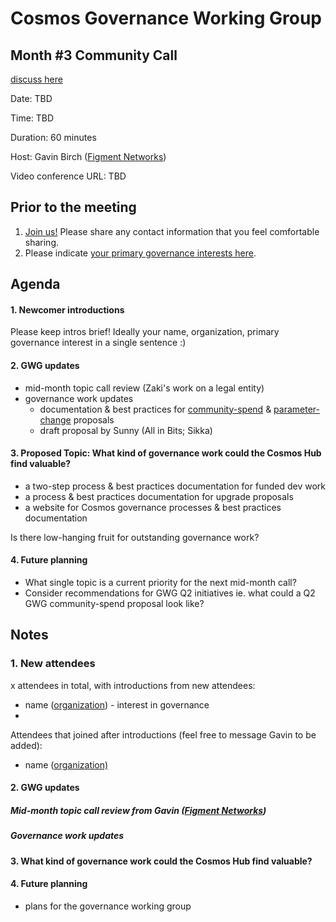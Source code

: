 # Cosmos Governance Working Group
## Month #3 Community Call
[discuss here](https://forum.cosmos.network/t/gwg-community-calls-updates/3238)

Date: TBD

Time: TBD

Duration: 60 minutes

Host: Gavin Birch ([Figment Networks](https://figment.network))

Video conference URL: TBD

## Prior to the meeting
1. [Join us!](http://bit.ly/2sukvxa) Please share any contact information that you feel comfortable sharing.
2. Please indicate [your primary governance interests here](https://docs.google.com/document/d/1jdSwln5L7KLvEkkM91GhlblniSynmAjMyAWSLONxTGQ/edit?usp=sharing).

## Agenda

#### 1. Newcomer introductions
Please keep intros brief! Ideally your name, organization, primary governance interest in a single sentence :)

#### 2. GWG updates
- mid-month topic call review (Zaki's work on a legal entity)
- governance work updates
  - documentation & best practices for [community-spend](https://github.com/gavinly/CosmosCommunitySpend) & [parameter-change](https://github.com/gavinly/CosmosParametersWiki) proposals
  - draft proposal by Sunny (All in Bits; Sikka)

#### 3. Proposed Topic: What kind of governance work could the Cosmos Hub find valuable?
- a two-step process & best practices documentation for funded dev work
- a process & best practices documentation for upgrade proposals
- a website for Cosmos governance processes & best practices documentation

Is there low-hanging fruit for outstanding governance work?

#### 4. Future planning
- What single topic is a current priority for the next mid-month call?
- Consider recommendations for GWG Q2 initiatives ie. what could a Q2 GWG community-spend proposal look like?

## Notes

### 1. New attendees
x attendees in total, with introductions from new attendees:
- name ([organization](https://www.google.com)) - interest in governance
- 

Attendees that joined after introductions (feel free to message Gavin to be added):
- name ([organization)](https://google.com)


#### 2. GWG updates
##### Mid-month topic call review from Gavin ([Figment Networks](https://figment.network))


##### Governance work updates


#### 3. What kind of governance work could the Cosmos Hub find valuable?


#### 4. Future planning
- plans for the governance working group
